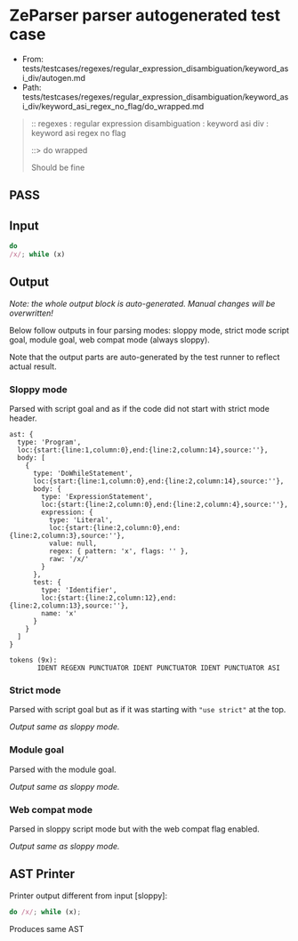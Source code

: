 # ZeParser parser autogenerated test case

- From: tests/testcases/regexes/regular_expression_disambiguation/keyword_asi_div/autogen.md
- Path: tests/testcases/regexes/regular_expression_disambiguation/keyword_asi_div/keyword_asi_regex_no_flag/do_wrapped.md

> :: regexes : regular expression disambiguation : keyword asi div : keyword asi regex no flag
>
> ::> do wrapped
>
> Should be fine

## PASS

## Input

`````js
do
/x/; while (x)
`````

## Output

_Note: the whole output block is auto-generated. Manual changes will be overwritten!_

Below follow outputs in four parsing modes: sloppy mode, strict mode script goal, module goal, web compat mode (always sloppy).

Note that the output parts are auto-generated by the test runner to reflect actual result.

### Sloppy mode

Parsed with script goal and as if the code did not start with strict mode header.

`````
ast: {
  type: 'Program',
  loc:{start:{line:1,column:0},end:{line:2,column:14},source:''},
  body: [
    {
      type: 'DoWhileStatement',
      loc:{start:{line:1,column:0},end:{line:2,column:14},source:''},
      body: {
        type: 'ExpressionStatement',
        loc:{start:{line:2,column:0},end:{line:2,column:4},source:''},
        expression: {
          type: 'Literal',
          loc:{start:{line:2,column:0},end:{line:2,column:3},source:''},
          value: null,
          regex: { pattern: 'x', flags: '' },
          raw: '/x/'
        }
      },
      test: {
        type: 'Identifier',
        loc:{start:{line:2,column:12},end:{line:2,column:13},source:''},
        name: 'x'
      }
    }
  ]
}

tokens (9x):
       IDENT REGEXN PUNCTUATOR IDENT PUNCTUATOR IDENT PUNCTUATOR ASI
`````

### Strict mode

Parsed with script goal but as if it was starting with `"use strict"` at the top.

_Output same as sloppy mode._

### Module goal

Parsed with the module goal.

_Output same as sloppy mode._

### Web compat mode

Parsed in sloppy script mode but with the web compat flag enabled.

_Output same as sloppy mode._

## AST Printer

Printer output different from input [sloppy]:

````js
do /x/; while (x);
````

Produces same AST
